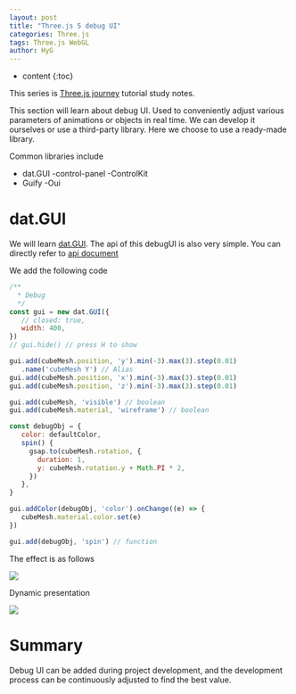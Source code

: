 ```yaml
---
layout: post
title: "Three.js 5 debug UI"
categories: Three.js
tags: Three.js WebGL
author: HyG
---
```


* content
{:toc}

This series is [Three.js journey](https://threejs-journey.com/) tutorial study notes.

This section will learn about debug UI. Used to conveniently adjust various parameters of animations or objects in real time. We can develop it ourselves or use a third-party library. Here we choose to use a ready-made library.




Common libraries include

- dat.GUI
-control-panel
-ControlKit
- Guify
-Oui

# dat.GUI

We will learn [dat.GUI](https://github.com/dataarts/dat.gui). The api of this debugUI is also very simple. You can directly refer to [api document](https://github.com/dataarts/dat.gui/blob/master/API.md)

We add the following code

```js
/**
  * Debug
  */
const gui = new dat.GUI({
   // closed: true,
   width: 400,
})
// gui.hide() // press H to show

gui.add(cubeMesh.position, 'y').min(-3).max(3).step(0.01)
   .name('cubeMesh Y') // Alias
gui.add(cubeMesh.position, 'x').min(-3).max(3).step(0.01)
gui.add(cubeMesh.position, 'z').min(-3).max(3).step(0.01)

gui.add(cubeMesh, 'visible') // boolean
gui.add(cubeMesh.material, 'wireframe') // boolean

const debugObj = {
   color: defaultColor,
   spin() {
     gsap.to(cubeMesh.rotation, {
       duration: 1,
       y: cubeMesh.rotation.y + Math.PI * 2,
     })
   },
}

gui.addColor(debugObj, 'color').onChange((e) => {
   cubeMesh.material.color.set(e)
})

gui.add(debugObj, 'spin') // function
```

The effect is as follows

![](https://gw.alicdn.com/imgextra/i4/O1CN014PYQlU1eZprccV5TV_!!6000000003886-2-tps-410-224.png)

Dynamic presentation

![](https://gw.alicdn.com/imgextra/i2/O1CN01ITDxTh1rEqit3lgtY_!!6000000005600-1-tps-1131-581.gif)

# Summary

Debug UI can be added during project development, and the development process can be continuously adjusted to find the best value.